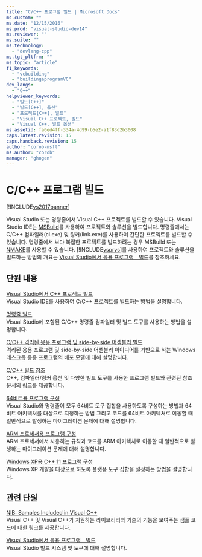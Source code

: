 ```yaml
---
title: "C/C++ 프로그램 빌드 | Microsoft Docs"
ms.custom: ""
ms.date: "12/15/2016"
ms.prod: "visual-studio-dev14"
ms.reviewer: ""
ms.suite: ""
ms.technology: 
  - "devlang-cpp"
ms.tgt_pltfrm: ""
ms.topic: "article"
f1_keywords: 
  - "vcbuilding"
  - "buildingaprogramVC"
dev_langs: 
  - "C++"
helpviewer_keywords: 
  - "빌드[C++]"
  - "빌드[C++], 옵션"
  - "프로젝트[C++], 빌드"
  - "Visual C++ 프로젝트, 빌드"
  - "Visual C++, 빌드 옵션"
ms.assetid: fa6ed4ff-334a-4d99-b5e2-a1f83d2b3008
caps.latest.revision: 15
caps.handback.revision: 15
author: "corob-msft"
ms.author: "corob"
manager: "ghogen"
---
```

# C/C++ 프로그램 빌드
[!INCLUDE[vs2017banner](../assembler/inline/includes/vs2017banner.md)]

Visual Studio 또는 명령줄에서 Visual C\+\+ 프로젝트를 빌드할 수 있습니다.  Visual Studio IDE는 [MSBuild](../build/msbuild-visual-cpp.md)를 사용하여 프로젝트와 솔루션을 빌드합니다.  명령줄에서는 C\/C\+\+ 컴파일러\(cl.exe\) 및 링커\(link.exe\)를 사용하여 간단한 프로젝트를 빌드할 수 있습니다.  명령줄에서 보다 복잡한 프로젝트를 빌드하려는 경우 MSBuild 또는 [NMAKE](../build/nmake-reference.md)를 사용할 수 있습니다.  [!INCLUDE[vsprvs](../assembler/masm/includes/vsprvs_md.md)]를 사용하여 프로젝트와 솔루션을 빌드하는 방법의 개요는 [Visual Studio에서 응용 프로그램　빌드](../Topic/Compiling%20and%20Building%20in%20Visual%20Studio.md)를 참조하세요.  
  
## 단원 내용  
 [Visual Studio에서 C\+\+ 프로젝트 빌드](../ide/building-cpp-projects-in-visual-studio.md)  
 Visual Studio IDE를 사용하여 C\/C\+\+ 프로젝트를 빌드하는 방법을 설명합니다.  
  
 [명령줄 빌드](../build/building-on-the-command-line.md)  
 Visual Studio에 포함된 C\/C\+\+ 명령줄 컴파일러 및 빌드 도구를 사용하는 방법을 설명합니다.  
  
 [C\/C\+\+ 격리된 응용 프로그램 및 side\-by\-side 어셈블리 빌드](../build/building-c-cpp-isolated-applications-and-side-by-side-assemblies.md)  
 격리된 응용 프로그램 및 side\-by\-side 어셈블리 아이디어를 기반으로 하는 Windows 데스크톱 응용 프로그램의 배포 모델에 대해 설명합니다.  
  
 [C\/C\+\+ 빌드 참조](../build/reference/c-cpp-building-reference.md)  
 C\+\+, 컴파일러\/링커 옵션 및 다양한 빌드 도구를 사용한 프로그램 빌드와 관련된 참조 문서의 링크를 제공합니다.  
  
 [64비트용 프로그램 구성](../build/configuring-programs-for-64-bit-visual-cpp.md)  
 Visual Studio와 명령줄이 모두 64비트 도구 집합을 사용하도록 구성하는 방법과 64비트 아키텍처를 대상으로 지정하는 방법 그리고 코드를 64비트 아키텍처로 이동할 때 일반적으로 발생하는 마이그레이션 문제에 대해 설명합니다.  
  
 [ARM 프로세서용 프로그램 구성](../build/configuring-programs-for-arm-processors-visual-cpp.md)  
 ARM 프로세서에서 사용하는 규칙과 코드를 ARM 아키텍처로 이동할 때 일반적으로 발생하는 마이그레이션 문제에 대해 설명합니다.  
  
 [Windows XP용 C\+\+ 11 프로그램 구성](../build/configuring-programs-for-windows-xp.md)  
 Windows XP 개발을 대상으로 하도록 플랫폼 도구 집합을 설정하는 방법을 설명합니다.  
  
## 관련 단원  
 [NIB: Samples Included in Visual C\+\+](http://msdn.microsoft.com/ko-kr/c9ec56b3-2bbd-49b4-8a4c-9ed4b78b7a84)  
 Visual C\+\+ 및 Visual C\+\+가 지원하는 라이브러리와 기술의 기능을 보여주는 샘플 코드에 대한 링크를 제공합니다.  
  
 [Visual Studio에서 응용 프로그램　빌드](../Topic/Compiling%20and%20Building%20in%20Visual%20Studio.md)  
 Visual Studio 빌드 시스템 및 도구에 대해 설명합니다.